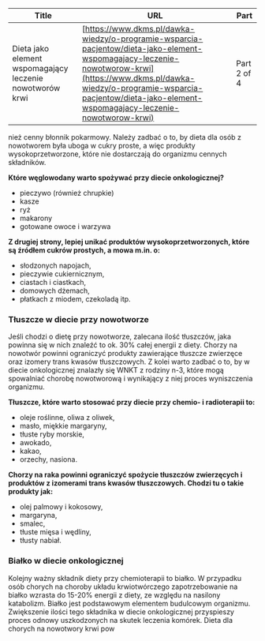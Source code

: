 | **Title**       | **URL**           | **Part**              |
|-----------------|-------------------|-----------------------|
| Dieta jako element wspomagający leczenie nowotworów krwi         | [https://www.dkms.pl/dawka-wiedzy/o-programie-wsparcia-pacjentow/dieta-jako-element-wspomagajacy-leczenie-nowotworow-krwi](https://www.dkms.pl/dawka-wiedzy/o-programie-wsparcia-pacjentow/dieta-jako-element-wspomagajacy-leczenie-nowotworow-krwi)    | Part 2 of 4          |

nież cenny błonnik pokarmowy. Należy zadbać o to, by dieta dla osób z nowotworem była uboga w cukry proste, a więc produkty wysokoprzetworzone, które nie dostarczają do organizmu cennych składników.


**Które węglowodany warto spożywać przy diecie onkologicznej?**


* pieczywo (również chrupkie)
* kasze
* ryż
* makarony
* gotowane owoce i warzywa


**Z drugiej strony, lepiej unikać produktów wysokoprzetworzonych, które są źródłem cukrów prostych, a mowa m.in. o:**


* słodzonych napojach,
* pieczywie cukiernicznym,
* ciastach i ciastkach,
* domowych dżemach,
* płatkach z miodem, czekoladą itp.


### Tłuszcze w diecie przy nowotworze


Jeśli chodzi o dietę przy nowotworze, zalecana ilość tłuszczów, jaka powinna się w nich znaleźć to ok. 30% całej energii z diety. Chorzy na nowotwór powinni ograniczyć produkty zawierające tłuszcze zwierzęce oraz izomery trans kwasów tłuszczowych. Z kolei warto zadbać o to, by w diecie onkologicznej znalazły się WNKT z rodziny n\-3, które mogą spowalniać chorobę nowotworową i wynikający z niej proces wyniszczenia organizmu.


**Tłuszcze, które warto stosować przy diecie przy chemio\- i radioterapii to:**


* oleje roślinne, oliwa z oliwek,
* masło, miękkie margaryny,
* tłuste ryby morskie,
* awokado,
* kakao,
* orzechy, nasiona.


**Chorzy na raka powinni ograniczyć spożycie tłuszczów zwierzęcych i produktów z izomerami trans kwasów tłuszczowych. Chodzi tu o takie produkty jak:**


* olej palmowy i kokosowy,
* margaryna,
* smalec,
* tłuste mięsa i wędliny,
* tłusty nabiał.


### Białko w diecie onkologicznej


Kolejny ważny składnik diety przy chemioterapii to białko. W przypadku osób chorych na choroby układu krwiotwórczego zapotrzebowanie na białko wzrasta do 15\-20% energii z diety, ze względu na nasilony katabolizm. Białko jest podstawowym elementem budulcowym organizmu. Zwiększenie ilości tego składnika w diecie onkologicznej przyspieszy proces odnowy uszkodzonych na skutek leczenia komórek. Dieta dla chorych na nowotwory krwi pow